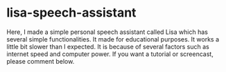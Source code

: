 # lisa-speech-assistant
Here, I made a simple personal speech assistant called Lisa which has several simple functionalities. It made for educational purposes. It works a little bit slower than I expected. It is because of several factors such as internet speed and computer power. If you want a tutorial or screencast, please comment below.

